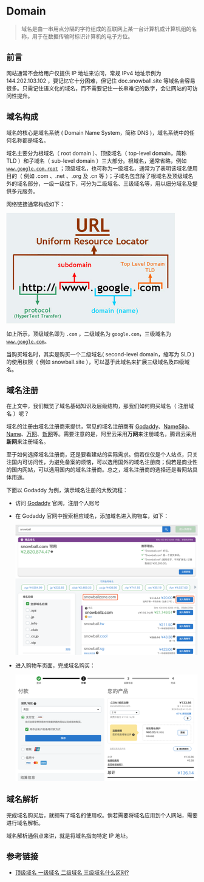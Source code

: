 # Domain

> 域名是由一串用点分隔的字符组成的互联网上某一台计算机或计算机组的名称，用于在数据传输时标识计算机的电子方位。

## 前言

网站通常不会给用户仅提供 IP 地址来访问，常规 IPv4 地址示例为 144.202.103.102 ，要记忆它十分困难，但记住 doc.snowball.site 等域名会容易很多。只需记住语义化的域名，而不需要记住一长串难记的数字，会让网站的可访问性提升。

## 域名构成

域名的核心是域名系统 ( Domain Name System，简称 DNS )，域名系统中的任何名称都是域名。

域名主要分为根域名（ root domain ）、顶级域名（ top-level domain，简称 TLD ）和子域名（ sub-level domain ）三大部分。根域名，通常省略，例如 <code>www.google.com.root</code> ；顶级域名，也可称为一级域名，通常为了表明该域名使用目的（ 例如 .com 、.net 、.org 及 .cn 等 ）；子域名包含除了根域名及顶级域名外的域名部分，一级一级往下，可分为二级域名、三级域名等，用以细分域名及提供多元服务。

网络链接通常构成如下：

![](./img/domain_1.png)

如上所示，顶级域名即为 <code>.com</code> ，二级域名为 <code>google.com</code>，三级域名为 <code>www.google.com</code>。

当购买域名时，其实是购买一个二级域名( second-level domain，缩写为 SLD )的使用权限（ 例如 snowball.site ），可以基于此域名来扩展三级域名及四级域名。

## 域名注册

在上文中，我们概览了域名基础知识及层级结构，那我们如何购买域名（ 注册域名 ）呢？

域名的注册由域名注册商来提供，常见的域名注册商有 [Godaddy](https://sg.godaddy.com/zh)、[NameSilo](https://www.namesilo.com/)、[Name](https://www.name.com/zh-cn/)、[万网](https://wanwang.aliyun.com/domain/)、[新网](http://www.xinnet.com/)等。需要注意的是，阿里云采用**万网**来注册域名，腾讯云采用**新网**来注册域名。

至于如何选择域名注册商，还是要看建站的实际需求。倘若仅仅是个人站点，只关注国内可访问性，为避免备案的烦恼，可以选用国外的域名注册商；倘若是商业性的国内网站，可以选用国内的域名注册商。总之，域名注册商的选择还是看网站具体用途。

下面以 Godaddy 为例，演示域名注册的大致流程：

- 访问 [Godaddy](https://sg.godaddy.com/zh) 官网，注册个人账号

- 在 Godaddy 官网中搜索相应域名，添加域名进入购物车，如下：

  ![](./img/domain_2.png)

- 进入购物车页面，完成域名购买：
  
  ![](./img/domain_3.png)

## 域名解析

完成域名购买后，就拥有了域名的使用权。倘若需要将域名应用到个人网站，需要进行域名解析。

域名解析通俗点来讲，就是将域名指向特定 IP 地址。

## 参考链接

- [顶级域名 一级域名 二级域名 三级域名什么区别?](https://www.zhihu.com/question/29998374)
 
